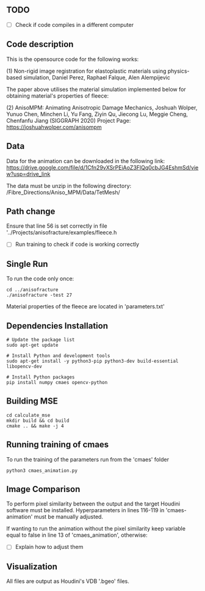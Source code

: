 ## TODO
- [ ] Check if code compiles in a different computer

## Code description 

This is the opensource code for the following works:

(1) Non-rigid image registration for elastoplastic materials using physics-based simulation, Daniel Perez, Raphael Falque, Alen Alempijevic 

The paper above utilises the material simulation implemented below for obtaining material's properties of fleece:

(2) AnisoMPM: Animating Anisotropic Damage Mechanics, Joshuah Wolper, Yunuo Chen, Minchen Li, Yu Fang, Ziyin Qu, Jiecong Lu, Meggie Cheng, Chenfanfu Jiang (SIGGRAPH 2020)
Project Page: https://joshuahwolper.com/anisompm

## Data
Data for the animation can be downloaded in the following link: 
https://drive.google.com/file/d/1Cfn29vXSrPEiAoZ3FlQq0cbJG4EshmSd/view?usp=drive_link

The data must be unzip in the following directory: 
/Fibre_Directions/Aniso_MPM/Data/TetMesh/

## Path change
Ensure that line 56 is set correctly in file '../Projects/anisofracture/examples/fleece.h
- [ ] Run training to check if code is working correctly

## Single Run
To run the code only once:
    
    cd ../anisofracture
    ./anisofracture -test 27
   

Material properties of the fleece are located in 'parameters.txt' 


## Dependencies Installation

    # Update the package list
    sudo apt-get update

    # Install Python and development tools
    sudo apt-get install -y python3-pip python3-dev build-essential libopencv-dev

    # Install Python packages   
    pip install numpy cmaes opencv-python

   
## Building MSE

    cd calculate_mse
    mkdir build && cd build
    cmake .. && make -j 4

## Running training of cmaes
To run the training of the parameters run from the 'cmaes' folder

    python3 cmaes_animation.py 

## Image Comparison
To perform pixel similarity between the output and the target Houdini software must be installed. 
Hyperparameters in lines 116-119 in 'cmaes-animation' must be manually adjusted.

If wanting to run the animation without the pixel similarity keep variable equal to false in line 13 of 'cmaes_animation', otherwise:
- [ ] Explain how to adjust them 

## Visualization
All files are output as Houdini's VDB '.bgeo' files. 


